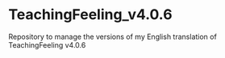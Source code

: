 # TeachingFeeling_v4.0.6
Repository to manage the versions of my English translation of TeachingFeeling v4.0.6
